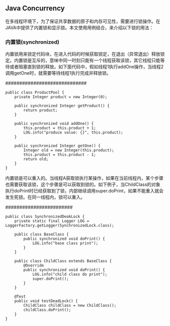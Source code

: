 ## Java Concurrency
在多线程环境下，为了保证共享数据的原子和内存可见性，需要进行锁操作。在JAVA中提供了内置锁和显示锁。本文使用用例结合，来介绍以下锁的用法：
### 内置锁(synchronized) 
内置锁用来锁定代码块，在进入代码的时候获取锁定，在退出（异常退出）释放锁定。内置锁是互斥的，意味中同一时刻只能有一个线程获取该锁，其它线程只能等待或者阻塞直到锁的释放。如下面代码中，假如线程1执行addOne操作，当线程2调用getOne时，就需要等待线程1执行完成并释放锁。

#############################

    public class ProductPool {
        private Integer product = new Integer(0);

        public synchronized Integer getProduct() {
            return product;
        }

        public synchronized void addOne() {
            this.product = this.product + 1;
            LOG.info("produce value: {}", this.product);
        }

        public synchronized Integer getOne() {
            Integer old = new Integer(this.product);
            this.product = this.product - 1;
            return old;
        }
    }
 内置锁是可以重入的。当线程A获取锁执行某操作，如果在当前线程内，某个步骤也需要获取该锁，这个步骤是可以获取到锁的。如下例子，当ChildClass的对象执行doPrint时已经获取到了锁，内部继续调用super.doPrint，如果不能重入就会发生死锁。在同一线程内，锁可以重入。
 
########################

    public class SynchronizedDeakLock {
    	private static final Logger LOG = LoggerFactory.getLogger(SynchronizedLock.class);

	    public class BaseClass {
	        public synchronized void doPrint() {
	            LOG.info("base class print");
	        }
	    }
	
	    public class ChildClass extends BaseClass {
	        @Override
	        public synchronized void doPrint() {
	            LOG.info("child class do print");
	            super.doPrint();
	        }
	    }
	
	    @Test
	    public void testDeadLock() {
	        ChildClass childClass = new ChildClass();
	        childClass.doPrint();
	    }
    }